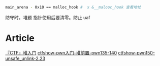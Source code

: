 ```sh
main_arena - 0x10 == malloc_hook #  x &__malooc_hook 查看地址
```

防守时。堆题 指针使用后要清零。防止 uaf

# Article

[『CTF』堆入门](https://mp.weixin.qq.com/s/lClNp8Hgess6z6VwLVyG_A)
[ctfshow-pwn入门-堆前置-pwn135-140](https://mp.weixin.qq.com/s/ZbEG-3PN79ALVWi7pFJBSg)
[ctfshow-pwn150-unsafe_unlink-2.23](https://mp.weixin.qq.com/s/gBm9-nnRuPe3g-mwkDQTHg)
